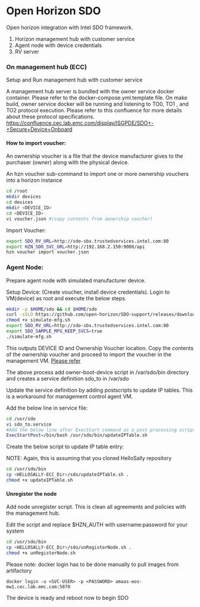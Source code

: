 # Open Horizon SDO

Open horizon integration with Intel SDO framework. 
1. Horizon management hub with customer service
2. Agent node with device credentials 
3. RV server

### On management hub (ECC)

Setup and Run management hub with customer service

A management hub server is bundled with the owner service docker container. Please refer to the docker-compose.yml.template file.
On make build, owner service docker will be running and listening to TO0, TO1 , and TO2 protocol execution. 
Please refer to this confluence for more details about these protocol specifications. https://confluence.cec.lab.emc.com/display/ISGPDE/SDO+-+Secure+Device+Onboard

#### How to import voucher:

An ownership voucher is a file that the device manufacturer gives to the purchaser (owner) along with the physical device. 

An hzn voucher sub-command to import one or more ownership vouchers into a horizon instance

``` bash
cd /root
mkdir devices
cd devices
mkdir <DEVICE_ID>
cd <DEVICE_ID>
vi voucher.json #(copy contents from ownership voucher) 
```

Import Voucher:

``` bash
export SDO_RV_URL=http://sdo-sbx.trustedservices.intel.com:80
export HZN_SDO_SVC_URL=http://192.168.2.150:9008/api
hzn voucher import voucher.json
```

### Agent Node:

Prepare agent node with simulated manufacturer device.

Setup Device: (Create voucher, install device credentials). Login to VM(device) as root and execute the below steps.

``` bash
mkdir -p $HOME/sdo && cd $HOME/sdo
curl -sSLO https://github.com/open-horizon/SDO-support/releases/download/v1.10/simulate-mfg.sh
chmod +x simulate-mfg.sh
export SDO_RV_URL=http://sdo-sbx.trustedservices.intel.com:80
export SDO_SAMPLE_MFG_KEEP_SVCS=true
./simulate-mfg.sh
```

This outputs DEVICE ID and Ownership Voucher location. Copy the contents of the ownership voucher and proceed to import the voucher in the management VM.
[Please refer](#How-to-import-voucher)

The above process add owner-boot-device script in /var/sdo/bin directory and creates a service definition sdo_to in /var/sdo

Update the service definition by adding postscripts to update IP tables. This is a workaround for management control agent VM.

Add the below line in service file:

``` bash
cd /usr/sdo
vi sdo_to.service
#Add the below line after ExecStart command as a post processing script
ExecStartPost=/bin/bash /usr/sdo/bin/updateIPTable.sh
```

Create the below script to update IP table entry:

NOTE: Again, this is assuming that you cloned HelloSally repository

``` bash
cd /usr/sdo/bin
cp <HELLOSALLY-ECC_Dir>/sdo/updateIPTable.sh .
chmod +x updateIPTable.sh
```

#### Unregister the node

Add node unregister script. This is clean all agreements and policies with the management hub.

Edit the script and replace $HZN_AUTH with username:password for your system

``` bash
cd /usr/sdo/bin
cp <HELLOSALLY-ECC_Dir>/sdo/unRegisterNode.sh .
chmod +x unRegisterNode.sh
```

Please note: docker login has to be done manually to pull images from artifactory 
```
docker login -u <SVC-USER> -p <PASSWORD> amaas-eos-mw1.cec.lab.emc.com:5070
```

The device is ready and reboot now to begin SDO

